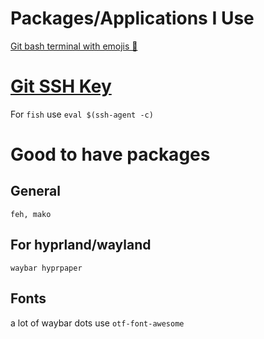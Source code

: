 # Packages/Applications I Use

[Git bash terminal with emojis 🦧](https://gist.github.com/OlivierLDff/766ea2be17e35fb7794f2a2a9ab5fb44)

# [Git SSH Key](https://docs.github.com/en/authentication/connecting-to-github-with-ssh/generating-a-new-ssh-key-and-adding-it-to-the-ssh-agent) 

For `fish` use `eval $(ssh-agent -c)`

# Good to have packages

## General
```
feh, mako
```

## For hyprland/wayland
```
waybar hyprpaper 
```

## Fonts
a lot of waybar dots use `otf-font-awesome`
```

```
